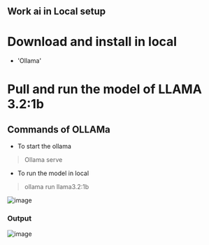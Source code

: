 ## Work ai in Local setup

# Download and install in local 
  -  'Ollama'

# Pull and run the model of LLAMA 3.2:1b

## Commands of OLLAMa

- To start the ollama
>  Ollama serve

-  To run the model in local
>  ollama run llama3.2:1b

![image](https://github.com/user-attachments/assets/8d314587-cb1c-4b72-9dc6-97a750fd9c3e)

###  Output

![image](https://github.com/user-attachments/assets/d822296d-9cf9-4797-88ef-ddd515d05dae)

